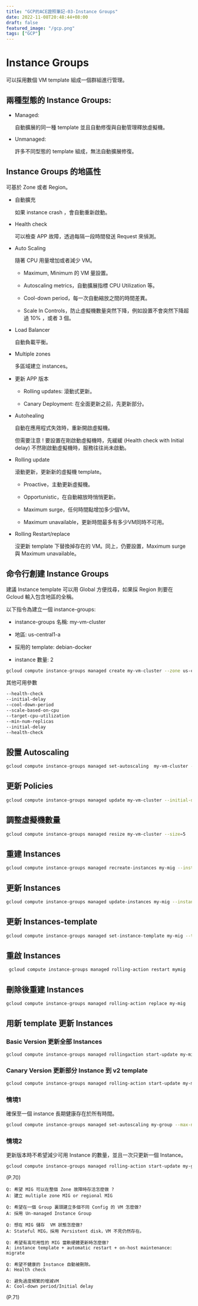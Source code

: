 ```yaml
---
title: "GCP的ACE證照筆記-03-Instance Groups"
date: 2022-11-08T20:48:44+08:00
draft: false
featured_image: "/gcp.png"
tags: ["GCP"]
---
```


# Instance Groups

可以採用數個 VM template 組成一個群組進行管理。

## 兩種型態的 Instance Groups:

* Managed:

    自動擴展的同一種 template 並且自動修復與自動管理釋放虛擬機。

* Unmanaged:

    許多不同型態的 template 組成，無法自動擴展修復。

## Instance Groups 的地區性

可基於 Zone 或者 Region。

* 自動擴充

    如果 instance crash ，會自動重新啟動。

* Health check

    可以檢查 APP 故障，透過每隔一段時間發送 Request 來偵測。

* Auto Scaling

    隨著 CPU 用量增加或者減少 VM。
    
    * Maximum, Minimum 的 VM 量設置。
    
    * Autoscaling metrics，自動擴展指標  CPU Utilization 等。

    * Cool-down period，每一次自動縮放之間的時間差異。

    * Scale In Controls，防止虛擬機數量突然下降，例如設置不會突然下降超過 10% ，或者 3 個。

* Load Balancer

    自動負載平衡。

* Multiple zones

    多區域建立 instances。

* 更新 APP 版本

    * Rolling updates: 滾動式更新。
    
    * Canary Deployment: 在全面更新之前，先更新部分。

* Autohealing

    自動在應用程式失效時，重新開啟虛擬機。

    但需要注意 ! 要設置在剛啟動虛擬機時，先緩緩 (Health check with Initial delay) 不然剛啟動虛擬機時，服務往往尚未啟動。

* Rolling update

    滾動更新，更新新的虛擬機 template。

    * Proactive，主動更新虛擬機。

    * Opportunistic，在自動縮放時悄悄更新。

    * Maximum surge，任何時間點增加多少個VM。

    * Maximum unavailable，更新時間最多有多少VM同時不可用。

* Rolling Restart/replace

    沒更新 template 下替換掉存在的 VM。同上，仍要設置，Maximum surge 與 Maximum unavailable。

 ## 命令行創建 Instance Groups

建議 Instance template 可以用 Global 方便找尋，如果採 Region 則要在 Gcloud 輸入包含地區的全稱。

以下指令為建立一個 instance-groups:

* instance-groups 名稱: my-vm-cluster

* 地區: us-central1-a 

* 採用的 template: debian-docker

* instance 數量: 2

```bash
gcloud compute instance-groups managed create my-vm-cluster --zone us-central1-a --template debian-docker --size 2
```

其他可用參數

```bash
--health-check
--initial-delay
--cool-down-period
--scale-based-on-cpu
--target-cpu-utilization
--min-num-replicas
--initial-delay
--health-check
```

## 設置 Autoscaling

```bash
gcloud compute instance-groups managed set-autoscaling  my-vm-cluster --max-num-replicas=10
```

## 更新 Policies

```bash
gcloud compute instance-groups managed update my-vm-cluster --initial-delay=120
```

## 調整虛擬機數量
```bash
gcloud compute instance-groups managed resize my-vm-cluster --size=5
```

## 重建 Instances

```bash
gcloud compute instance-groups managed recreate-instances my-mig --instances=myinstance-1,my-instance-2
```

## 更新 Instances

```bash
gcloud compute instance-groups managed update-instances my-mig --instances=my-instance3,my-instance-4
```

## 更新 Instances-template

```bash
gcloud compute instance-groups managed set-instance-template my-mig --template=v2-template
```

## 重啟 Instances

```bash
 gcloud compute instance-groups managed rolling-action restart mymig
```

## 刪除後重建 Instances

```bash
gcloud compute instance-groups managed rolling-action replace my-mig
```

## 用新 template 更新 Instances

### Basic Version 更新全部 Instances

```bash
gcloud compute instance-groups managed rollingaction start-update my-mig --version=template=v1-template
```

### Canary Version 更新部分 Instance 到 v2 template

```bash
gcloud compute instance-groups managed rolling-action start-update my-mig --version=template=v1-template --canary-version=template=v2-template,target-size=10%
```

### 情境1

確保至一個 instance 長期健康存在於所有時間。

```bash
gcloud compute instance-groups managed set-autoscaling my-group --max-numreplicas=1 --min-num-replicas=1
```

### 情境2

更新版本時不希望減少可用 Instance 的數量，並且一次只更新一個 Instance。

```bash
gcloud compute instance-groups managed rolling-action start-update my-group --version=template=my-v1-template --max-surge 1 --max-unavailable 0
```

(P.70)

```
Q: 希望 MIG 可以在整個 Zone 故障時存活怎麼做 ?
A: 建立 multiple zone MIG or regional MIG

Q: 希望在一個 Group 裏頭建立多個不同 Config 的 VM 怎麼做?
A: 採用 Un-managed Instance Group

Q: 想在 MIG 儲存  VM 狀態怎麼做?
A: Stateful MIG，採用 Persistent disk，VM 不見仍然存在。

Q: 希望有高可用性的 MIG 當軟硬體更新時怎麼做?
A: instance template + automatic restart + on-host maintenance: migrate

Q: 希望不健康的 Instance 自動被刪除。
A: Health check

Q: 避免過度頻繁的增減VM
A: Cool-down period/Initial delay
```

(P.71)